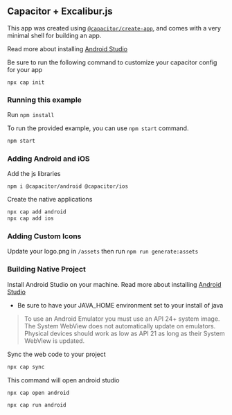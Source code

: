 ## Capacitor + Excalibur.js

This app was created using [`@capacitor/create-app`](https://github.com/ionic-team/create-capacitor-app),
and comes with a very minimal shell for building an app.

Read more about installing [Android Studio](https://erikonarheim.com/posts/capacitorjs-game/)

Be sure to run the following command to customize your capacitor config for your app

`npx cap init` 

### Running this example

Run `npm install`

To run the provided example, you can use `npm start` command.

```bash
npm start
```

### Adding Android and iOS

Add the js libraries

`npm i @capacitor/android @capacitor/ios`

Create the native applications

```sh
npx cap add android
npx cap add ios
```

### Adding Custom Icons

Update your logo.png in `/assets` then run `npm run generate:assets`

### Building Native Project

Install Android Studio on your machine. Read more about installing [Android Studio](https://erikonarheim.com/posts/capacitorjs-game/)
* Be sure to have your JAVA_HOME environment set to your install of java


> To use an Android Emulator you must use an API 24+ system image. The System WebView does not automatically update on emulators. Physical devices should work as low as API 21 as long as their System WebView is updated.

Sync the web code to your project

```sh
npx cap sync
```

This command will open android studio

```sh
npx cap open android
```


```sh
npx cap run android
```